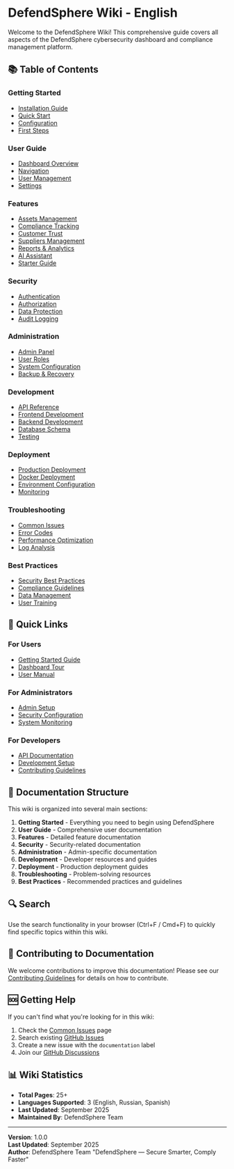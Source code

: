# DefendSphere Wiki - English

Welcome to the DefendSphere Wiki! This comprehensive guide covers all aspects of the DefendSphere cybersecurity dashboard and compliance management platform.

## 📚 Table of Contents

### Getting Started
- [Installation Guide](installation.md)
- [Quick Start](quick-start.md)
- [Configuration](configuration.md)
- [First Steps](first-steps.md)

### User Guide
- [Dashboard Overview](dashboard-overview.md)
- [Navigation](navigation.md)
- [User Management](user-management.md)
- [Settings](settings.md)

### Features
- [Assets Management](assets-management.md)
- [Compliance Tracking](compliance-tracking.md)
- [Customer Trust](customer-trust.md)
- [Suppliers Management](suppliers-management.md)
- [Reports & Analytics](reports-analytics.md)
- [AI Assistant](ai-assistant.md)
- [Starter Guide](starter-guide.md)

### Security
- [Authentication](authentication.md)
- [Authorization](authorization.md)
- [Data Protection](data-protection.md)
- [Audit Logging](audit-logging.md)

### Administration
- [Admin Panel](admin-panel.md)
- [User Roles](user-roles.md)
- [System Configuration](system-configuration.md)
- [Backup & Recovery](backup-recovery.md)

### Development
- [API Reference](api-reference.md)
- [Frontend Development](frontend-development.md)
- [Backend Development](backend-development.md)
- [Database Schema](database-schema.md)
- [Testing](testing.md)

### Deployment
- [Production Deployment](production-deployment.md)
- [Docker Deployment](docker-deployment.md)
- [Environment Configuration](environment-configuration.md)
- [Monitoring](monitoring.md)

### Troubleshooting
- [Common Issues](common-issues.md)
- [Error Codes](error-codes.md)
- [Performance Optimization](performance-optimization.md)
- [Log Analysis](log-analysis.md)

### Best Practices
- [Security Best Practices](security-best-practices.md)
- [Compliance Guidelines](compliance-guidelines.md)
- [Data Management](data-management.md)
- [User Training](user-training.md)

## 🚀 Quick Links

### For Users
- [Getting Started Guide](quick-start.md)
- [Dashboard Tour](dashboard-overview.md)
- [User Manual](user-management.md)

### For Administrators
- [Admin Setup](admin-panel.md)
- [Security Configuration](security-best-practices.md)
- [System Monitoring](monitoring.md)

### For Developers
- [API Documentation](api-reference.md)
- [Development Setup](frontend-development.md)
- [Contributing Guidelines](../CONTRIBUTING.md)

## 📖 Documentation Structure

This wiki is organized into several main sections:

1. **Getting Started** - Everything you need to begin using DefendSphere
2. **User Guide** - Comprehensive user documentation
3. **Features** - Detailed feature documentation
4. **Security** - Security-related documentation
5. **Administration** - Admin-specific documentation
6. **Development** - Developer resources and guides
7. **Deployment** - Production deployment guides
8. **Troubleshooting** - Problem-solving resources
9. **Best Practices** - Recommended practices and guidelines

## 🔍 Search

Use the search functionality in your browser (Ctrl+F / Cmd+F) to quickly find specific topics within this wiki.

## 📝 Contributing to Documentation

We welcome contributions to improve this documentation! Please see our [Contributing Guidelines](../CONTRIBUTING.md) for details on how to contribute.

## 🆘 Getting Help

If you can't find what you're looking for in this wiki:

1. Check the [Common Issues](common-issues.md) page
2. Search existing [GitHub Issues](https://github.com/leodef13/DefendSphere/issues)
3. Create a new issue with the `documentation` label
4. Join our [GitHub Discussions](https://github.com/leodef13/DefendSphere/discussions)

## 📊 Wiki Statistics

- **Total Pages**: 25+
- **Languages Supported**: 3 (English, Russian, Spanish)
- **Last Updated**: September 2025
- **Maintained By**: DefendSphere Team

---

**Version**: 1.0.0  
**Last Updated**: September 2025  
**Author**: DefendSphere Team "DefendSphere — Secure Smarter, Comply Faster"